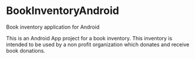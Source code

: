# BookInventoryAndroid
Book inventory application for Android

This is an Android App project for a book inventory.
This inventory is intended to be used by a non profit organization which donates and receive book donations.
